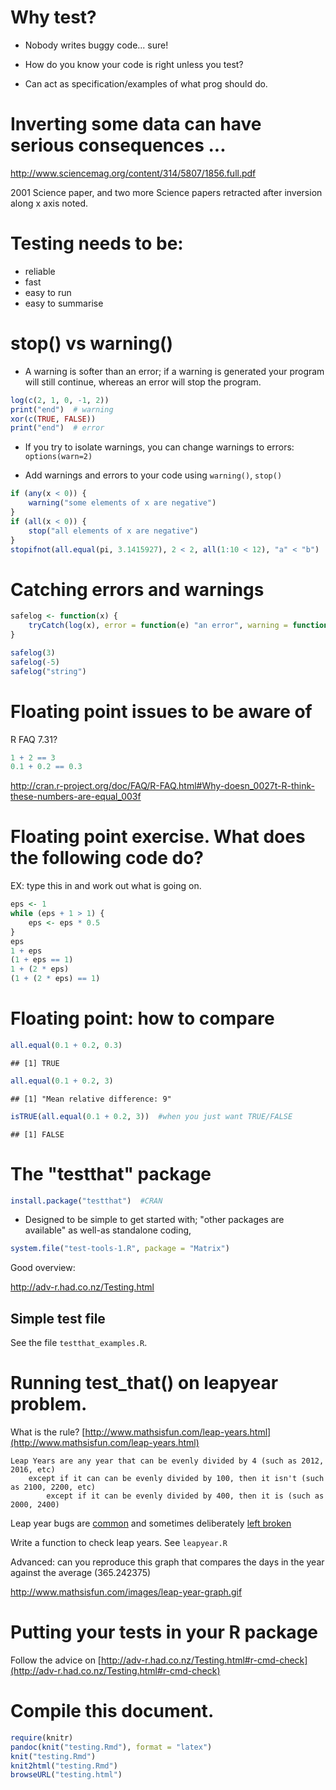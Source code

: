 # Why test?

* Nobody writes buggy code... sure!

* How do you know your code is right unless you test?

* Can act as specification/examples of what prog should do.

# Inverting some data can have serious consequences ...
  http://www.sciencemag.org/content/314/5807/1856.full.pdf

2001 Science paper, and two more Science papers retracted after
inversion along x axis noted.

# Testing needs to be:

* reliable
* fast
* easy to run
* easy to summarise

# stop() vs warning()

* A warning is softer than an error; if a warning is generated
your program will still continue, whereas an error will stop the
program.


```r
log(c(2, 1, 0, -1, 2))
print("end")  # warning 
xor(c(TRUE, FALSE))
print("end")  # error
```


* If you try to isolate warnings, you can change warnings to
  errors: `options(warn=2)`

* Add warnings and errors to your code using `warning()`,
  `stop()`


```r
if (any(x < 0)) {
    warning("some elements of x are negative")
}
if (all(x < 0)) {
    stop("all elements of x are negative")
}
stopifnot(all.equal(pi, 3.1415927), 2 < 2, all(1:10 < 12), "a" < "b")
```


# Catching errors and warnings


```r
safelog <- function(x) {
    tryCatch(log(x), error = function(e) "an error", warning = function(e) "a warning")
}

safelog(3)
safelog(-5)
safelog("string")
```



# Floating point issues to be aware of

R FAQ 7.31?

```r
1 + 2 == 3
0.1 + 0.2 == 0.3
```

http://cran.r-project.org/doc/FAQ/R-FAQ.html#Why-doesn_0027t-R-think-these-numbers-are-equal_003f

# Floating point exercise.  What does the following code do?

EX: type this in and work out what is going on.

```r
eps <- 1
while (eps + 1 > 1) {
    eps <- eps * 0.5
}
eps
1 + eps
(1 + eps == 1)
1 + (2 * eps)
(1 + (2 * eps) == 1)
```


# Floating point: how to compare


```r
all.equal(0.1 + 0.2, 0.3)
```

```
## [1] TRUE
```

```r
all.equal(0.1 + 0.2, 3)
```

```
## [1] "Mean relative difference: 9"
```

```r
isTRUE(all.equal(0.1 + 0.2, 3))  #when you just want TRUE/FALSE
```

```
## [1] FALSE
```



# The "testthat" package


```r
install.package("testthat")  #CRAN
```


* Designed to be simple to get started with; "other packages are
  available" as well-as standalone coding,


```r
system.file("test-tools-1.R", package = "Matrix")
```

Good overview:

http://adv-r.had.co.nz/Testing.html

## Simple test file

See the file `testthat_examples.R`.



# Running test_that() on leapyear problem.

What is the rule?
[http://www.mathsisfun.com/leap-years.html](http://www.mathsisfun.com/leap-years.html)

    Leap Years are any year that can be evenly divided by 4 (such as 2012, 2016, etc)
 		except if it can can be evenly divided by 100, then it isn't (such as 2100, 2200, etc)
  	  		except if it can be evenly divided by 400, then it is (such as 2000, 2400)


Leap year bugs are [common](http://en.wikipedia.org/wiki/Leap_year_bug)
and sometimes deliberately [left broken](http://support.microsoft.com/kb/214326)



Write a function to check leap years.  See `leapyear.R`


Advanced: can you reproduce this graph that compares the days in the
year against the average (365.242375)

http://www.mathsisfun.com/images/leap-year-graph.gif


# Putting your tests in your R package

Follow the advice on
[http://adv-r.had.co.nz/Testing.html#r-cmd-check](http://adv-r.had.co.nz/Testing.html#r-cmd-check)

# Compile this document.

```r
require(knitr)
pandoc(knit("testing.Rmd"), format = "latex")
knit("testing.Rmd")
knit2html("testing.Rmd")
browseURL("testing.html")
```

